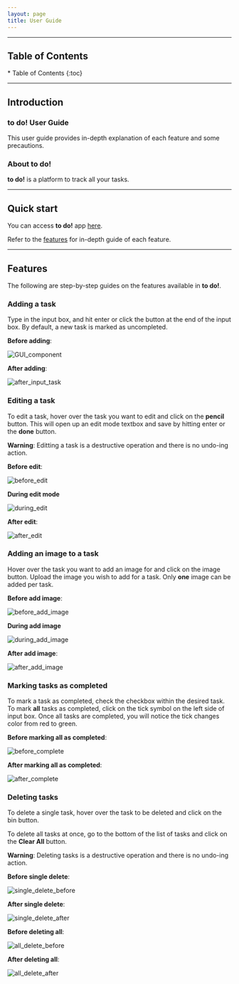 ```yaml
---
layout: page
title: User Guide
---
```

---
<h2>Table of Contents</h2>
* Table of Contents
{:toc}

--------------------------------------------------------------------------------------------------------------------
## Introduction

### **to do!** User Guide

This user guide provides in-depth explanation of each feature and some precautions.

### About **to do!**

**to do!** is a platform to track all your tasks.

--------------------------------------------------------------------------------------------------------------------
## Quick start
You can access **to do!** app [here](https://kaichaoang.github.io/to-do-app/).

Refer to the [features](#features) for in-depth guide of each feature.

--------------------------------------------------------------------------------------------------------------------
## Features
The following are step-by-step guides on the features available in **to do!**.


### Adding a task
Type in the input box, and hit enter or click the button at the end of the input box. By default, a new task is marked as uncompleted.

**Before adding**:

![GUI_component](images/add_before.jpg)

**After adding**:

![after_input_task](images/add_after.jpg)


### Editing a task
To edit a task, hover over the task you want to edit and click on the **pencil** button. This will open up an edit mode textbox and save by hitting enter or the **done** button.

**Warning**: Editting a task is a destructive operation and there is no undo-ing action.


**Before edit**:

![before_edit](images/edit_before.jpg)

**During edit mode**

![during_edit](images/edit_during.jpg)

**After edit**:

![after_edit](images/edit_after.jpg)


### Adding an image to a task
Hover over the task you want to add an image for and click on the image button. Upload the image you wish to add for a task. Only **one** image can be added per task.

**Before add image**:

![before_add_image](images/add_image_before.jpg)

**During add image**

![during_add_image](images/add_image_during.jpg)

**After add image**:

![after_add_image](images/add_image_after.jpg)


### Marking tasks as completed
To mark a task as completed, check the checkbox within the desired task. To mark **all** tasks as completed, click on the tick symbol on the left side of input box. Once all tasks are completed, you will notice the tick changes color from red to green.

**Before marking all as completed**:

![before_complete](images/complete_before.jpg)

**After marking all as completed**:

![after_complete](images/complete_after.jpg)


### Deleting tasks
To delete a single task, hover over the task to be deleted and click on the bin button.

To delete all tasks at once, go to the bottom of the list of tasks and click on the **Clear All** button.

**Warning**: Deleting tasks is a destructive operation and there is no undo-ing action.


**Before single delete**:

![single_delete_before](images/delete_single_before.jpg)

**After single delete**:

![single_delete_after](images/delete_single_after.jpg)

**Before deleting all**:

![all_delete_before](images/delete_all_before.jpg)

**After deleting all**:

![all_delete_after](images/delete_all_before.jpg)




